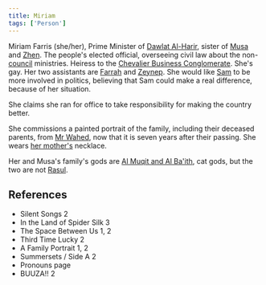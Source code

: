 ```yaml
---
title: Miriam
tags: ['Person']
---
```

Miriam Farris (she/her), Prime Minister of [Dawlat Al-Harir](/_wiki/dawlat-al-harir.md), sister of [Musa](/_wiki/musa.md) and [Zhen](/_wiki/zhen.md). The people's elected official, overseeing civil law about the non-[council](/_wiki/council.md) ministries. Heiress to the [Chevalier Business Conglomerate](/_wiki/chevalier-business-conglomerate.md). She's gay. Her two assistants are [Farrah](/_wiki/farrah.md) and [Zeynep](/_wiki/zeynep.md). She would like [Sam](/_wiki/sam.md) to be more involved in politics, believing that Sam could make a real difference, because of her situation.

She claims she ran for office to take responsibility for making the country better.

She commissions a painted portrait of the family, including their deceased parents, from [Mr Wahed](/_wiki/mr-wahed.md), now that it is seven years after their passing. She wears [her mother's](/_wiki/musas-mother.md) necklace.

Her and Musa's family's gods are [Al Muqit and Al Ba'ith](/_wiki/al-muqit-and-al-baith.md), cat gods, but the two are not [Rasul](/_wiki/rasul.md).

## References
- Silent Songs 2
- In the Land of Spider Silk 3
- The Space Between Us 1, 2
- Third Time Lucky 2
- A Family Portrait 1, 2
- Summersets / Side A 2
- Pronouns page
- BUUZA!! 2
